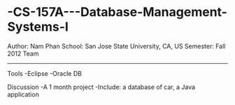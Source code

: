 -CS-157A---Database-Management-Systems-I
========================================
Author: Nam Phan 
School: San Jose State University, CA, US 
Semester: Fall 2012
Team

------------------------

Tools
  -Eclipse
  -Oracle DB
  
Discussion
  -A 1 month project
  -Include: a database of car, a Java application
